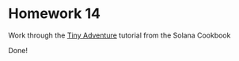 # Homework 14
Work through the [Tiny Adventure](https://solanacookbook.com/gaming/hello-world.html#getting-started-with-your-first-solana-game) tutorial from the Solana Cookbook

Done!